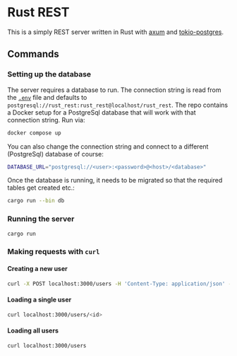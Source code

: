 # Rust REST

This is a simply REST server written in Rust with
[axum](https://crates.io/crates/axum) and
[tokio-postgres](https://crates.io/crates/tokio-postgres).

## Commands

### Setting up the database

The server requires a database to run. The connection string is read from the
[`.env`](.env) file and defaults to
`postgresql://rust_rest:rust_rest@localhost/rust_rest`. The repo contains a
Docker setup for a PostgreSql database that will work with that connection
string. Run via:

```bash
docker compose up
```

You can also change the connection string and connect to a different
(PostgreSql) database of course:

```bash
DATABASE_URL="postgresql://<user>:<password>@<host>/<database>"
```

Once the database is running, it needs to be migrated so that the required
tables get created etc.:

```bash
cargo run --bin db
```

### Running the server

```bash
cargo run
```

### Making requests with `curl`

#### Creating a new user

```bash
curl -X POST localhost:3000/users -H 'Content-Type: application/json' -d '{"name": "<name>"}'
```

#### Loading a single user

```bash
curl localhost:3000/users/<id>
```

#### Loading all users

```bash
curl localhost:3000/users
```

